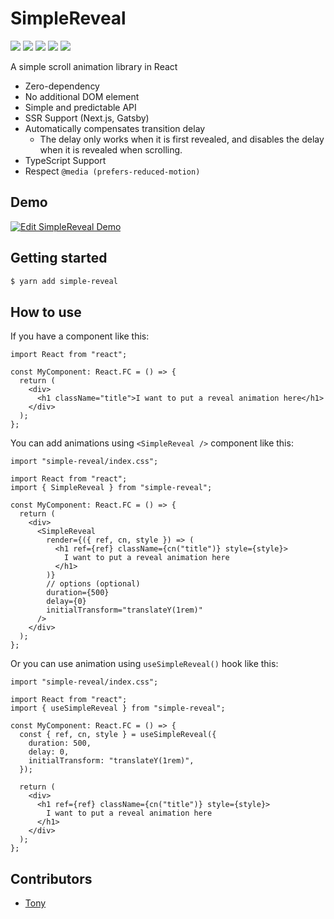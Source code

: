 # SimpleReveal

![](https://img.shields.io/npm/v/simple-reveal)
![](https://img.shields.io/npm/l/simple-reveal)
![](https://img.shields.io/npm/dt/simple-reveal)
![](https://img.shields.io/github/contributors/daangn/simple-reveal)
![](https://img.shields.io/github/last-commit/daangn/simple-reveal)

A simple scroll animation library in React

- Zero-dependency
- No additional DOM element
- Simple and predictable API
- SSR Support (Next.js, Gatsby)
- Automatically compensates transition delay
  - The delay only works when it is first revealed, and disables the delay when it is revealed when scrolling.
- TypeScript Support
- Respect `@media (prefers-reduced-motion)`

## Demo

[![Edit SimpleReveal Demo](https://codesandbox.io/static/img/play-codesandbox.svg)](https://codesandbox.io/s/simplereveal-demo-xzmf57?fontsize=14&hidenavigation=1&theme=dark)

## Getting started

```bash
$ yarn add simple-reveal
```

## How to use

If you have a component like this:

```tsx
import React from "react";

const MyComponent: React.FC = () => {
  return (
    <div>
      <h1 className="title">I want to put a reveal animation here</h1>
    </div>
  );
};
```

You can add animations using `<SimpleReveal />` component like this:

```tsx
import "simple-reveal/index.css";

import React from "react";
import { SimpleReveal } from "simple-reveal";

const MyComponent: React.FC = () => {
  return (
    <div>
      <SimpleReveal
        render={({ ref, cn, style }) => (
          <h1 ref={ref} className={cn("title")} style={style}>
            I want to put a reveal animation here
          </h1>
        )}
        // options (optional)
        duration={500}
        delay={0}
        initialTransform="translateY(1rem)"
      />
    </div>
  );
};
```

Or you can use animation using `useSimpleReveal()` hook like this:

```tsx
import "simple-reveal/index.css";

import React from "react";
import { useSimpleReveal } from "simple-reveal";

const MyComponent: React.FC = () => {
  const { ref, cn, style } = useSimpleReveal({
    duration: 500,
    delay: 0,
    initialTransform: "translateY(1rem)",
  });

  return (
    <div>
      <h1 ref={ref} className={cn("title")} style={style}>
        I want to put a reveal animation here
      </h1>
    </div>
  );
};
```

## Contributors

- [Tony](https://github.com/tonyfromundefined)
